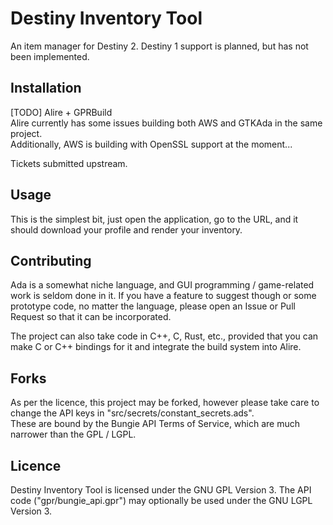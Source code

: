 Destiny Inventory Tool
======================

An item manager for Destiny 2.
Destiny 1 support is planned, but has not been implemented.

Installation
------------
[TODO] Alire + GPRBuild  
Alire currently has some issues building both AWS and GTKAda in the same project.  
Additionally, AWS is building with OpenSSL support at the moment...

Tickets submitted upstream.

Usage
-----
This is the simplest bit, just open the application, go to the URL, and it should
download your profile and render your inventory.

Contributing
------------
Ada is a somewhat niche language, and GUI programming / game-related work is seldom done in it.
If you have a feature to suggest though or some prototype code, no matter the language, please open
an Issue or Pull Request so that it can be incorporated.

The project can also take code in C++, C, Rust, etc., provided that you can make C or C++ bindings for it
and integrate the build system into Alire.

Forks
-----
As per the licence, this project may be forked, however please take care to change the API keys in "src/secrets/constant_secrets.ads".  
These are bound by the Bungie API Terms of Service, which are much narrower than the GPL / LGPL.

Licence
-------
Destiny Inventory Tool is licensed under the GNU GPL Version 3.
The API code ("gpr/bungie_api.gpr") may optionally be used under the GNU LGPL Version 3.
